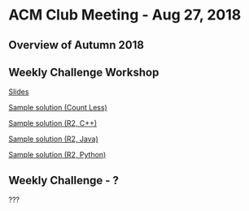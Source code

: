 ACM Club Meeting - Aug 27, 2018
===

Overview of Autumn 2018
---

Weekly Challenge Workshop
---

[Slides](Weekly-Challenge-Workshop.pdf)

[Sample solution (Count Less)](Weekly-Challenge-Workshop-Count-Less.cpp)

[Sample solution (R2, C++)](Weekly-Challenge-Workshop-R2.cpp)

[Sample solution (R2, Java)](Weekly-Challenge-Workshop-R2.java)

[Sample solution (R2, Python)](Weekly-Challenge-Workshop-R2.py)

Weekly Challenge - ?
---

???
